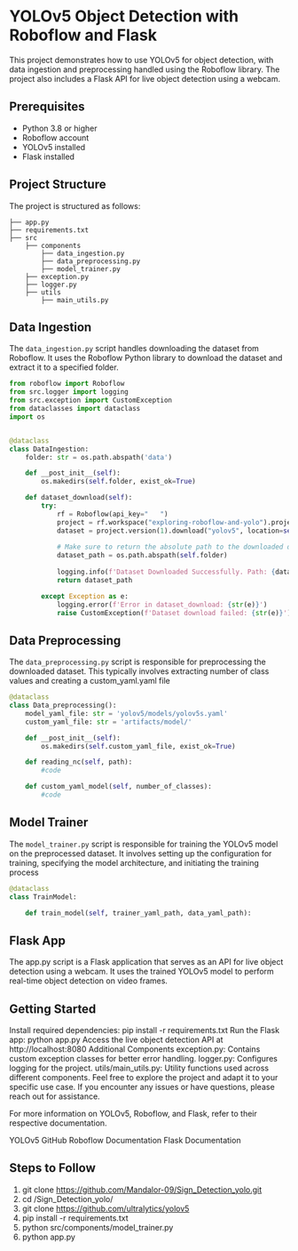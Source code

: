  # YOLOv5 Object Detection with Roboflow and Flask

This project demonstrates how to use YOLOv5 for object detection, with data ingestion and preprocessing handled using the Roboflow library. The project also includes a Flask API for live object detection using a webcam.

## Prerequisites

- Python 3.8 or higher
- Roboflow account
- YOLOv5 installed
- Flask installed

## Project Structure

The project is structured as follows:

```
├── app.py
├── requirements.txt
├── src
    ├── components
        ├── data_ingestion.py
        ├── data_preprocessing.py
        ├── model_trainer.py
    ├── exception.py
    ├── logger.py
    ├── utils
        ├── main_utils.py
```

## Data Ingestion

The `data_ingestion.py` script handles downloading the dataset from Roboflow. It uses the Roboflow Python library to download the dataset and extract it to a specified folder.

```python
from roboflow import Roboflow 
from src.logger import logging  
from src.exception import CustomException
from dataclasses import dataclass
import os


@dataclass
class DataIngestion:
    folder: str = os.path.abspath('data')

    def __post_init__(self):
        os.makedirs(self.folder, exist_ok=True)

    def dataset_download(self):
        try:
            rf = Roboflow(api_key="   ")
            project = rf.workspace("exploring-roboflow-and-yolo").project("sign-detection-78n0m") 
            dataset = project.version(1).download("yolov5", location=self.folder)
            
            # Make sure to return the absolute path to the downloaded data
            dataset_path = os.path.abspath(self.folder)
            
            logging.info(f'Dataset Downloaded Successfully. Path: {dataset_path}')
            return dataset_path

        except Exception as e:
            logging.error(f'Error in dataset_download: {str(e)}')
            raise CustomException(f'Dataset download failed: {str(e)}')
```

## Data Preprocessing

The `data_preprocessing.py` script is responsible for preprocessing the downloaded dataset. This typically involves extracting number of class values and creating a custom_yaml.yaml
file

```python
@dataclass
class Data_preprocessing():
    model_yaml_file: str = 'yolov5/models/yolov5s.yaml'
    custom_yaml_file: str = 'artifacts/model/'

    def __post_init__(self):
        os.makedirs(self.custom_yaml_file, exist_ok=True)

    def reading_nc(self, path):
        #code

    def custom_yaml_model(self, number_of_classes):
        #code
```

## Model Trainer

The `model_trainer.py` script is responsible for training the YOLOv5 model on the preprocessed dataset. It involves setting up the configuration for training, specifying the model architecture, and initiating the training process

```python
@dataclass
class TrainModel:

    def train_model(self, trainer_yaml_path, data_yaml_path):
````

## Flask App
The app.py script is a Flask application that serves as an API for live object detection using a webcam. It uses the trained YOLOv5 model to perform real-time object detection on video frames.

## Getting Started
Install required dependencies: pip install -r requirements.txt
Run the Flask app: python app.py
Access the live object detection API at http://localhost:8080
Additional Components
exception.py: Contains custom exception classes for better error handling.
logger.py: Configures logging for the project.
utils/main_utils.py: Utility functions used across different components.
Feel free to explore the project and adapt it to your specific use case. If you encounter any issues or have questions, please reach out for assistance.

For more information on YOLOv5, Roboflow, and Flask, refer to their respective documentation.

YOLOv5 GitHub
Roboflow Documentation
Flask Documentation

## Steps to Follow 
1) git clone https://github.com/Mandalor-09/Sign_Detection_yolo.git
2) cd /Sign_Detection_yolo/
3) git clone https://github.com/ultralytics/yolov5
4) pip install -r requirements.txt
5) python src/components/model_trainer.py
6) python app.py
